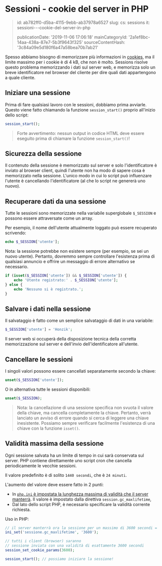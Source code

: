 Sessioni - cookie del server in PHP
===================================

> id: ab782ff0-d5ba-4115-9ebb-ab37978a6527
> slug:
> 	cs: sessions
> 	it: sessioni---cookie-del-server-in-php
> 
> publicationDate: '2019-11-06 17:06:18'
> mainCategoryId: '2a1ef8bc-14aa-438a-87e7-5b3f9643f325'
> sourceContentHash: '3c84a09e5d180f6a47a58bea70b7ab21'

Spesso abbiamo bisogno di memorizzare più informazioni in <a href="/cookies">cookies</a>, ma il limite massimo per i cookie è di 4 kB, che non è molto. Sessions risolve questo problema memorizzando i dati sul server web, e memorizza solo un breve identificatore nel browser del cliente per dire quali dati appartengono a quale cliente.

Iniziare una sessione
---------------------

Prima di fare qualsiasi lavoro con le sessioni, dobbiamo prima avviarle. Questo viene fatto chiamando la funzione `session_start()` proprio all'inizio dello script:

```php
session_start();
```

> Forte avvertimento: nessun output in codice HTML deve essere eseguito prima di chiamare la funzione `session_start()`!

Sicurezza della sessione
-------------------

Il contenuto della sessione è memorizzato sul server e solo l'identificatore è inviato al browser client, quindi l'utente non ha modo di sapere cosa è memorizzato nella sessione. L'unico modo in cui lo script può influenzare l'utente è cancellando l'identificatore (al che lo script ne genererà uno nuovo).

Recuperare dati da una sessione
----------------------

Tutte le sessioni sono memorizzate nella variabile superglobale `$_SESSION` e possono essere attraversate come un array.

Per esempio, il nome dell'utente attualmente loggato può essere recuperato scrivendo:

```php
echo $_SESSION['utente'];
```

Nota: la sessione potrebbe non esistere sempre (per esempio, se sei un nuovo utente). Pertanto, dovremmo sempre controllare l'esistenza prima di qualsiasi annuncio e offrire un messaggio di errore alternativo se necessario.

```php
if (isset($_SESSION['utente']) && $_SESSION['utente']) {
    echo 'Utente registrato:' . $_SESSION['utente'];
} else {
    echo 'Nessuno si è registrato.';
}
```

Salvare i dati nella sessione
----------------------

Il salvataggio è fatto come un semplice salvataggio di dati in una variabile:

```php
$_SESSION['utente'] = 'Honzik';
```

Il server web si occuperà della disposizione tecnica della corretta memorizzazione sul server e dell'invio dell'identificatore all'utente.

Cancellare le sessioni
----------------

I singoli valori possono essere cancellati separatamente secondo la chiave:

```php
unset($_SESSION['utente']);
```

O in alternativa tutte le sessioni disponibili:

```php
unset($_SESSION);
```

> Nota: la cancellazione di una sessione specifica non svuota il valore della chiave, ma cancella completamente la chiave. Pertanto, verrà lanciato un avviso di errore quando si cerca di leggere una chiave inesistente. Possiamo sempre verificare facilmente l'esistenza di una chiave con la funzione `isset()`.

Validità massima della sessione
---------------------------------

Ogni sessione salvata ha un limite di tempo in cui sarà conservata sul server. PHP contiene direttamente uno script cron che cancella periodicamente le vecchie sessioni.

Il valore predefinito è di solito `1440 secondi`, che è `24 minuti`.

L'aumento del valore deve essere fatto in 2 punti:

- In <a href="/info">`php.ini` è impostata la lunghezza massima di validità che il server manterrà</a>. Il valore è impostato dalla direttiva `session.gc_maxlifetime`,
- Dal lato dello script PHP, è necessario specificare la validità corrente richiesta.

Uso in PHP:

```php
// il server manterrà ora la sessione per un massimo di 3600 secondi = 1 ora
ini_set('sessione.gc_maxlifetime', '3600');

// tutti i client (browser) saranno
// sessione inviata con una validità di esattamente 3600 secondi
session_set_cookie_params(3600);

session_start(); // possiamo iniziare la sessione!
```
